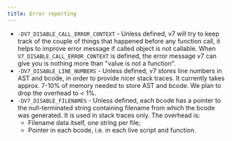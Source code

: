 ```yaml
---
title: Error reporting
---
```


- `-DV7_DISABLE_CALL_ERROR_CONTEXT` - Unless defined, v7 will try to keep
  track of the couple of things that happened before any function call, it
  helps to improve error message if called object is not callable. When
  `V7_DISABLE_CALL_ERROR_CONTEXT` is defined, the error message v7 can give you
  is nothing more than "value is not a function".
- `-DV7_DISABLE_LINE_NUMBERS` - Unless defined, v7 stores line numbers in AST
  and bcode, in order to provide nicer stack traces. It currently takes approx.
  7-10% of memory needed to store AST and bcode. We plan to drop the overhead
  to < 1%.
- `-DV7_DISABLE_FILENAMES` - Unless defined, each bcode has a pointer to the
  null-terminated string containing filename from which the bcode was
  generated. It is used in stack traces only. The overhead is:
  - Filename data itself, one string per file;
  - Pointer in each bcode, i.e. in each live script and function.
